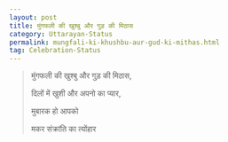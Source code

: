 ```yaml
---
layout: post
title: मुंगफली की खुश्बु और गुड़ की मिठास
category: Uttarayan-Status
permalink: mungfali-ki-khushbu-aur-gud-ki-mithas.html
tag: Celebration-Status
---
```

> मुंगफली की खुश्बु और गुड़ की मिठास,
> 
> दिलों में खुशी और अपनो का प्यार,
> 
> मुबारक हो आपको
> 
> मकर संक्रांति का त्योंहार
